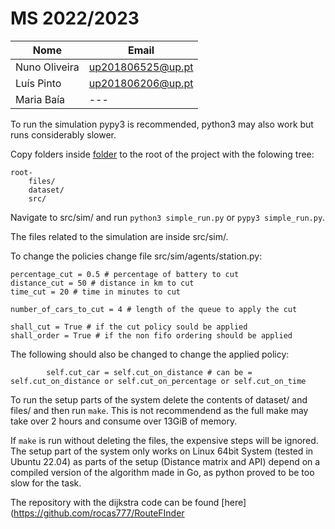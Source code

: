# MS 2022/2023

| Nome          | Email             |
| ------------- | ----------------- |
| Nuno Oliveira | up201806525@up.pt |
| Luís Pinto    | up201806206@up.pt |
| Maria Baía    | ---               |

To run the simulation pypy3 is recommended, python3 may also work but runs considerably slower.

Copy folders inside [folder](https://we.tl/t-7Mi8cGfUqk) to the root of the project with the folowing tree:

	root-
		files/
		dataset/
		src/
		
		
Navigate to src/sim/ and run ```python3 simple_run.py``` or ```pypy3 simple_run.py```.

The files related to the simulation are inside src/sim/.

To change the policies change file src/sim/agents/station.py:
```python3
percentage_cut = 0.5 # percentage of battery to cut
distance_cut = 50 # distance in km to cut
time_cut = 20 # time in minutes to cut

number_of_cars_to_cut = 4 # length of the queue to apply the cut

shall_cut = True # if the cut policy sould be applied
shall_order = True # if the non fifo ordering should be applied
```
The following should also be changed to change the applied policy:
```python3
        self.cut_car = self.cut_on_distance # can be = self.cut_on_distance or self.cut_on_percentage or self.cut_on_time
```
		
		
To run the setup parts of the system delete the contents of dataset/ and files/ and then run ```make```. 
This is not recommendend as the full make may take over 2 hours and consume over 13GiB of memory.

If ```make``` is run without deleting the files, the expensive steps will be ignored.
The setup part of the system only works on Linux 64bit System (tested in Ubuntu 22.04) as parts of the setup (Distance matrix and API) depend on a compiled version of the algorithm made in Go, as python proved to be too slow for the task.

The repository with the dijkstra code can be found [here](https://github.com/rocas777/RouteFInder
